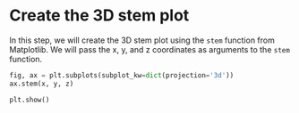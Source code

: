 # Create the 3D stem plot

In this step, we will create the 3D stem plot using the `stem` function from Matplotlib. We will pass the x, y, and z coordinates as arguments to the `stem` function.

```python
fig, ax = plt.subplots(subplot_kw=dict(projection='3d'))
ax.stem(x, y, z)

plt.show()
```

